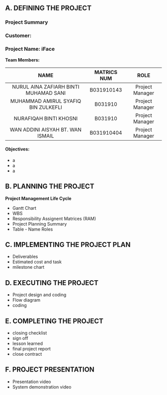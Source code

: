 ## A. DEFINING THE PROJECT ##
### Project Summary ###
### Customer: ###
### Project Name: iFace ###

**Team Members:**

NAME | MATRICS NUM | ROLE
:---: | :---: | :---:
NURUL AINA ZAFIARH BINTI MUHAMAD SANI | B031910143 | Project Manager
MUHAMMAD AMIRUL SYAFIQ BIN ZULKEFLI | B031910 | Project Manager
NURAFIQAH BINTI KHOSNI | B031910 | Project Manager
WAN ADDINI AISYAH BT. WAN ISMAIL | B031910404 | Project Manager

#### Objectives: ####
* a
* a
* a

## B. PLANNING THE PROJECT ##
**Project Management Life Cycle** 
* Gantt Chart
* WBS
* Responsibility Assignent Matrices (RAM)
* Project Planning Summary
* Table - Name Roles

## C. IMPLEMENTING THE PROJECT PLAN ##
* Deliverables
* Estimated cost and task
* milestone chart

## D. EXECUTING THE PROJECT ##
* Project design and coding
* Flow diagram
* coding

## E. COMPLETING THE PROJECT ##
* closing checklist
* sign off
* lesson learned
* final project report
* close contract

## F. PROJECT PRESENTATION ##
* Presentation video
* System demonstration video
